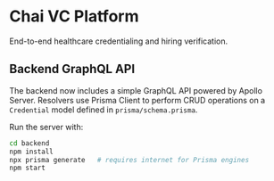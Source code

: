 # Chai VC Platform

End-to-end healthcare credentialing and hiring verification.

## Backend GraphQL API

The backend now includes a simple GraphQL API powered by Apollo Server.
Resolvers use Prisma Client to perform CRUD operations on a `Credential`
model defined in `prisma/schema.prisma`.

Run the server with:

```bash
cd backend
npm install
npx prisma generate   # requires internet for Prisma engines
npm start
```

